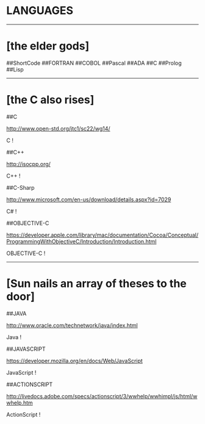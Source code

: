LANGUAGES
=========

---

# [the elder gods]

##ShortCode
##FORTRAN
##COBOL
##Pascal
##ADA
##C
##Prolog
##Lisp

---

# [the C also rises]

##C

http://www.open-std.org/jtc1/sc22/wg14/

C !


##C++

http://isocpp.org/

C++ !


##C-Sharp

http://www.microsoft.com/en-us/download/details.aspx?id=7029

C# !


##OBJECTIVE-C

https://developer.apple.com/library/mac/documentation/Cocoa/Conceptual/ProgrammingWithObjectiveC/Introduction/Introduction.html

OBJECTIVE-C !

---

# [Sun nails an array of theses to the door]

##JAVA

http://www.oracle.com/technetwork/java/index.html

Java !

##JAVASCRIPT

https://developer.mozilla.org/en/docs/Web/JavaScript

JavaScript !

##ACTIONSCRIPT

http://livedocs.adobe.com/specs/actionscript/3/wwhelp/wwhimpl/js/html/wwhelp.htm

ActionScript !


